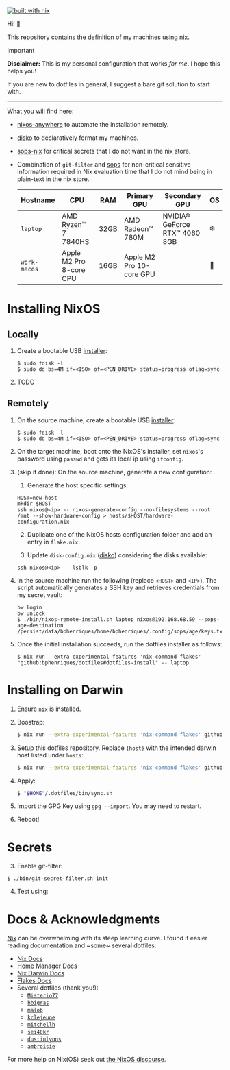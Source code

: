 [![built with nix](https://builtwithnix.org/badge.svg)](https://builtwithnix.org)

Hi! 👋 

This repository contains the definition of my machines using [nix](https://nixos.org/).

> [!IMPORTANT]
> **Disclaimer:** This is my personal configuration that works _for me_. I hope this helps you!
> 
> If you are new to dotfiles in general, I suggest a bare git solution to start with.

----

What you will find here:
- [nixos-anywhere](https://github.com/nix-community/nixos-anywhere) to automate the installation remotely.
- [disko](https://github.com/nix-community/disko) to declaratively format my machines.
- [sops-nix](https://github.com/Mic92/sops-nix) for critical secrets that I do not want in the nix store.
- Combination of `git-filter` and [sops](https://github.com/getsops/sops) for non-critical sensitive information required in Nix evaluation time that I do not mind being in plain-text in the nix store.

  | Hostname     | CPU                   | RAM  | Primary GPU              | Secondary GPU               | OS |
  |--------------|-------------------------|------|--------------------------|-------------------------------|----|
  | `laptop`     | AMD Ryzen™ 7 7840HS     | 32GB | AMD Radeon™ 780M | NVIDIA® GeForce RTX™ 4060 8GB         | ❄️  |
  | `work-macos` | Apple M2 Pro 8-core CPU | 16GB | Apple M2 Pro 10-core GPU |                               | 🍏  |

# Installing NixOS

## Locally

1. Create a bootable USB [installer](https://nixos.org/download/):

   ```
   $ sudo fdisk -l
   $ sudo dd bs=4M if=<ISO> of=<PEN_DRIVE> status=progress oflag=sync
   ```
   
2. TODO

## Remotely

1. On the source machine, create a bootable USB [installer](https://nixos.org/download/):

   ```
   $ sudo fdisk -l
   $ sudo dd bs=4M if=<ISO> of=<PEN_DRIVE> status=progress oflag=sync
   ```

2. On the target machine, boot onto the NixOS's installer, set `nixos`'s password using `passwd` and gets its local ip using `ifconfig`.

3. (skip if done): On the source machine, generate a new configuration:

   1. Generate the host specific settings:
   ```
   HOST=new-host
   mkdir $HOST
   ssh nixos@<ip> -- nixos-generate-config --no-filesystems --root /mnt --show-hardware-config > hosts/$HOST/hardware-configuration.nix
   ```

   2. Duplicate one of the NixOS hosts configuration folder and add an entry in `flake.nix`.
   
   3. Update `disk-config.nix` ([disko](https://github.com/nix-community/disko)) considering the disks available:
   ```
   ssh nixos@<ip> -- lsblk -p
   ```

4. In the source machine run the following (replace `<HOST>` and `<IP>`). The script automatically generates a SSH key and retrieves credentials from my secret vault:

    ```
    bw login
    bw unlock
    $ ./bin/nixos-remote-install.sh laptop nixos@192.168.68.59 --sops-age-destination /persist/data/bphenriques/home/bphenriques/.config/sops/age/keys.txt
    ```

5. Once the initial installation succeeds, run the dotfiles installer as follows:
    ```
    $ nix run --extra-experimental-features 'nix-command flakes' "github:bphenriques/dotfiles#dotfiles-install" -- laptop
    ```

# Installing on Darwin

1. Ensure [`nix`](https://nixos.org/manual/nix/stable/installation/installing-binary.html) is installed.
2. Boostrap:
   ```sh
   $ nix run --extra-experimental-features 'nix-command flakes' github:bphenriques/dotfiles#darwin-install
   ```
   
3. Setup this dotfiles repository. Replace `{host}` with the intended darwin host listed under `hosts`:
   ```sh
   $ nix run --extra-experimental-features 'nix-command flakes' github:bphenriques/dotfiles#dotfiles-install -- $HOST
   ```

4. Apply:
   ```sh
   $ "$HOME"/.dotfiles/bin/sync.sh
   ```

5. Import the GPG Key using `gpg --import`. You may need to restart.
6. Reboot!

# Secrets

3. Enable git-filter:
```shell
$ ./bin/git-secret-filter.sh init
```

4. Test using:

# Docs & Acknowledgments

[Nix](https://nixos.org/) can be overwhelming with its steep learning curve. I found it easier reading documentation and ~some~ several dotfiles:
- [Nix Docs](https://nixos.org/guides/nix-pills/)
- [Home Manager Docs](https://nix-community.github.io/home-manager)
- [Nix Darwin Docs](https://daiderd.com/nix-darwin/manual/index.html)
- [Flakes Docs](https://nixos.wiki/wiki/Flakes)
- Several dotfiles (thank you!):
    - [`Misterio77`](https://github.com/Misterio77/nix-config) 
    - [`bbigras`](https://github.com/bbigras/nix-config)
    - [`malob`](https://github.com/malob/nixpkgs)
    - [`kclejeune`](https://github.com/kclejeune/system)
    - [`mitchellh`](https://github.com/mitchellh/nixos-config)
    - [`sei40kr`](https://github.com/sei40kr/dotfiles)
    - [`dustinlyons`](https://github.com/dustinlyons/nixos-config)
    - [`ambroisie`](https://git.belanyi.fr/ambroisie/nix-config/)

For more help on Nix(OS) seek out [the NixOS discourse](https://discourse.nixos.org).
